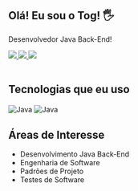 ## Olá! Eu sou o Tog! 🖐️

Desenvolvedor Java Back-End!

<a href="https://togtec.dev.br" target="_blank">
  <img src="https://img.shields.io/website-up-down-green-red/http/monip.org.svg?label=togtec.dev.br&style=for-the-badge" />
</a>
<a href="https://www.linkedin.com/in/togtec" target="_blank">
  <img src="https://img.shields.io/badge/LinkedIn-0077B5?style=for-the-badge&logo=linkedin&logoColor=white" />
</a>
<a href="https://www.youtube.com/@togtec" target="blank">
  <img src="https://img.shields.io/badge/YouTube-FF0000?style=for-the-badge&logo=youtube&logoColor=white" />
</a><br><br>

## Tecnologias que eu uso
<div style="display: inline-block">
  <img align="center" alt="Java" src="https://img.shields.io/badge/Java-ED8B00?style=for-the-badge&logo=openjdk&logoColor=white" />
  <img align="center" alt="Java" src="https://img.shields.io/badge/Spring-6DB33F?style=for-the-badge&logo=spring&logoColor=white" />
</div><br>

## Áreas de Interesse
<ul>
  <li>Desenvolvimento Java Back-End</li>
  <li>Engenharia de Software</li>
  <li>Padrões de Projeto</li>
  <li>Testes de Software</li>
</ul>




